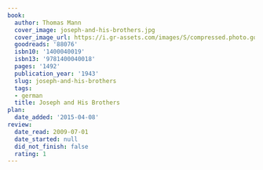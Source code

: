 ```yaml
---
book:
  author: Thomas Mann
  cover_image: joseph-and-his-brothers.jpg
  cover_image_url: https://i.gr-assets.com/images/S/compressed.photo.goodreads.com/books/1320550455l/88076._SY160_.jpg
  goodreads: '88076'
  isbn10: '1400040019'
  isbn13: '9781400040018'
  pages: '1492'
  publication_year: '1943'
  slug: joseph-and-his-brothers
  tags:
  - german
  title: Joseph and His Brothers
plan:
  date_added: '2015-04-08'
review:
  date_read: 2009-07-01
  date_started: null
  did_not_finish: false
  rating: 1
---
```

